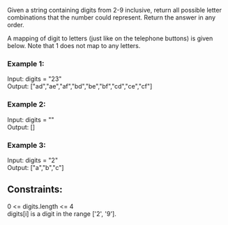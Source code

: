 Given a string containing digits from 2-9 inclusive, return all possible letter combinations that the number could represent. Return the answer in any order.  

A mapping of digit to letters (just like on the telephone buttons) is given below. Note that 1 does not map to any letters.  



 

### Example 1:   

Input: digits = "23"   
Output: ["ad","ae","af","bd","be","bf","cd","ce","cf"]   
### Example 2:  

Input: digits = ""  
Output: []  
### Example 3:  

Input: digits = "2"  
Output: ["a","b","c"]  
 

## Constraints:  

0 <= digits.length <= 4  
digits[i] is a digit in the range ['2', '9'].  
